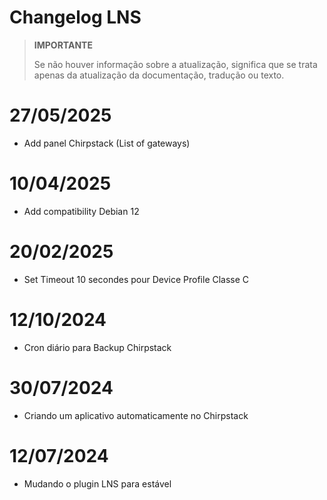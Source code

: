 # Changelog LNS

>**IMPORTANTE**
>
>Se não houver informação sobre a atualização, significa que se trata apenas da atualização da documentação, tradução ou texto.

# 27/05/2025

- Add panel Chirpstack (List of gateways)

# 10/04/2025

- Add compatibility Debian 12

# 20/02/2025

- Set Timeout 10 secondes pour Device Profile Classe C

# 12/10/2024

- Cron diário para Backup Chirpstack

# 30/07/2024

- Criando um aplicativo automaticamente no Chirpstack

# 12/07/2024

- Mudando o plugin LNS para estável